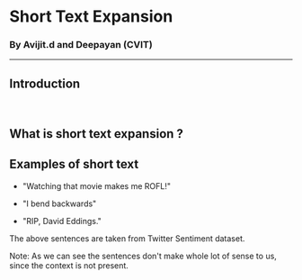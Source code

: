 # Short Text Expansion

### By Avijit.d and Deepayan (CVIT)

---

## Introduction

<br>

What is short text expansion ?
---

## Examples of short text

* "Watching that movie makes me ROFL!"

* "I bend backwards"

* "RIP, David Eddings."

The above sentences are taken from Twitter Sentiment dataset. 

Note:
As we can see the sentences don't make whole lot of sense to us, since the context is not present.
